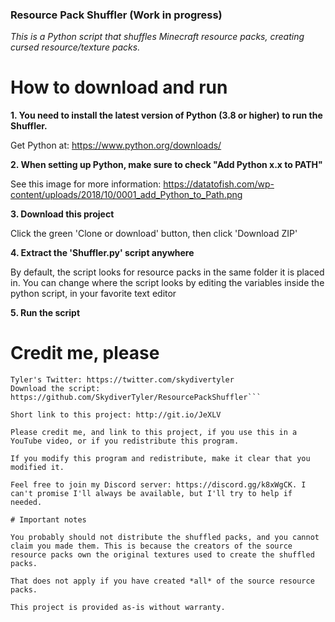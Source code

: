 ### Resource Pack Shuffler (Work in progress)
 *This is a Python script that shuffles Minecraft resource packs, creating cursed resource/texture packs.*

# How to download and run
**1. You need to install the latest version of Python (3.8 or higher) to run the Shuffler.**

Get Python at: https://www.python.org/downloads/

**2. When setting up Python, make sure to check "Add Python x.x to PATH"**

See this image for more information: https://datatofish.com/wp-content/uploads/2018/10/0001_add_Python_to_Path.png

**3. Download this project**

Click the green 'Clone or download' button, then click 'Download ZIP'

**4. Extract the 'Shuffler.py' script anywhere**

By default, the script looks for resource packs in the same folder it is placed in. You can change where the script looks by editing the variables inside the python script, in your favorite text editor

**5. Run the script**

# Credit me, please

```Resource Pack Shuffler by Tyler Jones (SkydiverTyler)
Tyler's Twitter: https://twitter.com/skydivertyler
Download the script: https://github.com/SkydiverTyler/ResourcePackShuffler```

Short link to this project: http://git.io/JeXLV

Please credit me, and link to this project, if you use this in a YouTube video, or if you redistribute this program.

If you modify this program and redistribute, make it clear that you modified it.

Feel free to join my Discord server: https://discord.gg/k8xWgCK. I can't promise I'll always be available, but I'll try to help if needed.

# Important notes

You probably should not distribute the shuffled packs, and you cannot claim you made them. This is because the creators of the source resource packs own the original textures used to create the shuffled packs.

That does not apply if you have created *all* of the source resource packs.

This project is provided as-is without warranty.